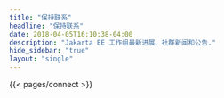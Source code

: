 ```yaml
---
title: "保持联系"
headline: "保持联系" 
date: 2018-04-05T16:10:38-04:00
description: "Jakarta EE 工作组最新进展、社群新闻和公告."
hide_sidebar: "true"
layout: "single"
---
```


{{< pages/connect >}}